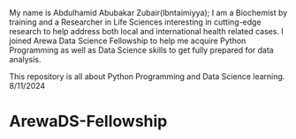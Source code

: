 My name is Abdulhamid Abubakar Zubair(Ibntaimiyya); I am a Biochemist by training and a Researcher in Life Sciences interesting in cutting-edge research to help address both local and international health related cases. I joined Arewa Data Science Fellowship to help me acquire Python Programming as well as Data Science skills to get fully prepared for data analysis. 

This repository is all about Python Programming and Data Science learning.
8/11/2024
# ArewaDS-Fellowship
